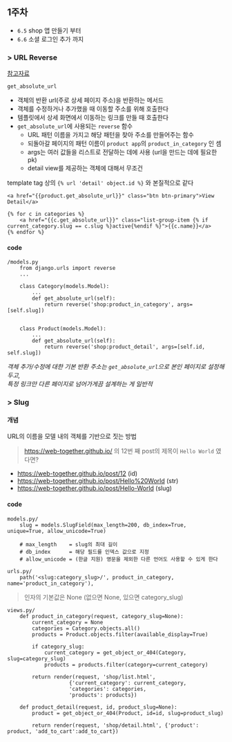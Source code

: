 
## 1주차

 - `6.5` shop 앱 만들기 부터
 - `6.6` 소셜 로그인 추가 까지

### > URL Reverse

[참고자료](https://wayhome25.github.io/django/2017/05/05/django-url-reverse/)

`get_absolute_url`

- 객체의 반환 url(주로 상세 페이지 주소)을 반환하는 메서드
- 객체를 수정하거나 추가했을 때 이동할 주소를 위해 호출한다
- 템플릿에서 상세 화면에서 이동하는 링크를 만들 때 호출한다
- `get_absolute_url`에 사용되는 `reverse` 함수
    - URL 패턴 이름을 가지고 해당 패턴을 찾아 주소를 만들어주는 함수
    - 되돌아갈 페이지의 패턴 이름이 `product app`의 `product_in_category` 인 셈
    - args는 여러 값들을 리스트로 전달하는 데에 사용 (url을 만드는 데에 필요한 pk)
    - detail view를 제공하는 객체에 대해서 무조건 

template tag 상의 `{% url 'detail' object.id %}` 와 본질적으로 같다

```
<a href="{{product.get_absolute_url}}" class="btn btn-primary">View Detail</a>
```

```
{% for c in categories %}
    <a href="{{c.get_absolute_url}}" class="list-group-item {% if current_category.slug == c.slug %}active{%endif %}">{{c.name}}</a>
{% endfor %}

```

#### code 

```
/models.py
    from django.urls import reverse
    ...
    
    class Category(models.Model):
        ...
        def get_absolute_url(self):
            return reverse('shop:product_in_category', args=[self.slug])


    class Product(models.Model):
        ...
        def get_absolute_url(self):
            return reverse('shop:product_detail', args=[self.id, self.slug])
```

*객체 추가/수정에 대한 기본 반환 주소는 `get_absolute_url`으로 본인 페이지로 설정해두고,*   
*특정 링크만 다른 페이지로 넘어가게끔 설계하는 게 일반적*

### > Slug

#### 개념 

URL의 이름을 모델 내의 객체를 기반으로 짓는 방법

> https://web-together.github.io/ 의 12번 째 post의 제목이 `Hello World` 였다면?

 - https://web-together.github.io/post/12 (id)
 - https://web-together.github.io/post/Hello%20World (str)
 - https://web-together.github.io/post/Hello-World   (slug)

#### code 

```
models.py/
    slug = models.SlugField(max_length=200, db_index=True, unique=True, allow_unicode=True)
    
    # max_length    = slug의 최대 길이
    # db_index      = 해당 필드를 인덱스 값으로 지정
    # allow_unicode = (한글 지원) 영문을 제외한 다른 언어도 사용할 수 있게 한다

```

```
urls.py/
    path('<slug:category_slug>/', product_in_category, name='product_in_category'),
```

> 인자의 기본값은 None (없으면 None, 있으면 category_slug)

```
views.py/
    def product_in_category(request, category_slug=None):       
        current_category = None
        categories = Category.objects.all()
        products = Product.objects.filter(available_display=True)

        if category_slug:
            current_category = get_object_or_404(Category, slug=category_slug)  
            products = products.filter(category=current_category)

        return render(request, 'shop/list.html',
                    {'current_category': current_category, 
                    'categories': categories, 
                    'products': products})

    def product_detail(request, id, product_slug=None):
        product = get_object_or_404(Product, id=id, slug=product_slug)

        return render(request, 'shop/detail.html', {'product': product, 'add_to_cart':add_to_cart})
```